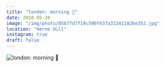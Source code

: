 ```yaml
---
title: "london: morning 🌿"
date: 2018-05-26
image: "/img/photo/05677d7f19c590f637a332411826e352.jpg"
location: "Herne Hill"
instagram: true
draft: false
---
```


![london: morning 🌿](/img/photo/05677d7f19c590f637a332411826e352.jpg)
